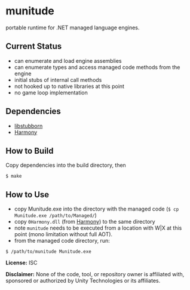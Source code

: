 munitude
========

portable runtime for .NET managed language engines.

Current Status
--------------

* can enumerate and load engine assemblies
* can enumerate types and access managed code methods from the engine
* initial stubs of internal call methods
* not hooked up to native libraries at this point
* no game loop implementation

Dependencies
------------

* [libstubborn](https://github.com/rfht/libstubborn)
* [Harmony](https://github.com/pardeike/Harmony)

How to Build
------------

Copy dependencies into the build directory, then
```
$ make
```

How to Use
----------

* copy Munitude.exe into the directory with the managed code (`$ cp Munitude.exe /path/to/Managed/`)
* copy `0Harmony.dll` (from [Harmony](https://github.com/pardeike/Harmony)) to the same directory
* note `munitude` needs to be executed from a location with W|X at this point (mono limitation without full AOT).
* from the managed code directory, run:
```
$ /path/to/munitude Munitude.exe
```

**License:** ISC

**Disclaimer:** None of the code, tool, or repository owner is affiliated with, sponsored or authorized by Unity Technologies or its affiliates.
